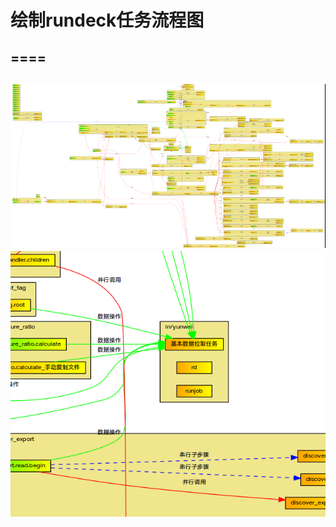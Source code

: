 # 绘制rundeck任务流程图
====
----
![image](https://github.com/talenhao/rundeck_graph/blob/master/rundeck_graph/images/Screenshot_20170918_202156.png?raw=true)
![image](https://github.com/talenhao/rundeck_graph/blob/master/rundeck_graph/images/Screenshot_20170918_202233.png?raw=true)
----

